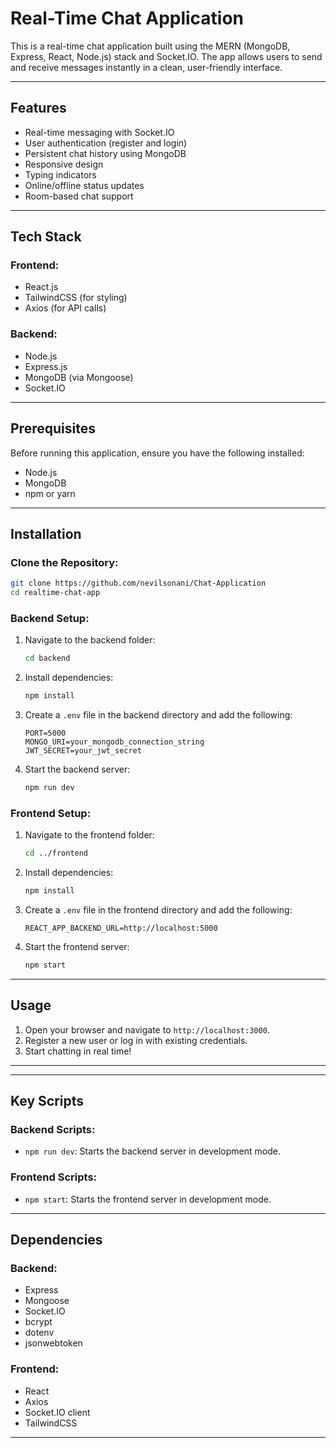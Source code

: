 # Real-Time Chat Application

This is a real-time chat application built using the MERN (MongoDB, Express, React, Node.js) stack and Socket.IO. The app allows users to send and receive messages instantly in a clean, user-friendly interface.

---

## Features

- Real-time messaging with Socket.IO
- User authentication (register and login)
- Persistent chat history using MongoDB
- Responsive design
- Typing indicators
- Online/offline status updates
- Room-based chat support

---

## Tech Stack

### Frontend:
- React.js
- TailwindCSS (for styling)
- Axios (for API calls)

### Backend:
- Node.js
- Express.js
- MongoDB (via Mongoose)
- Socket.IO

---

## Prerequisites

Before running this application, ensure you have the following installed:

- Node.js
- MongoDB
- npm or yarn

---

## Installation

### Clone the Repository:
```bash
git clone https://github.com/nevilsonani/Chat-Application
cd realtime-chat-app
```

### Backend Setup:
1. Navigate to the backend folder:
   ```bash
   cd backend
   ```
2. Install dependencies:
   ```bash
   npm install
   ```
3. Create a `.env` file in the backend directory and add the following:
   ```env
   PORT=5000
   MONGO_URI=your_mongodb_connection_string
   JWT_SECRET=your_jwt_secret
   ```
4. Start the backend server:
   ```bash
   npm run dev
   ```

### Frontend Setup:
1. Navigate to the frontend folder:
   ```bash
   cd ../frontend
   ```
2. Install dependencies:
   ```bash
   npm install
   ```
3. Create a `.env` file in the frontend directory and add the following:
   ```env
   REACT_APP_BACKEND_URL=http://localhost:5000
   ```
4. Start the frontend server:
   ```bash
   npm start
   ```

---

## Usage

1. Open your browser and navigate to `http://localhost:3000`.
2. Register a new user or log in with existing credentials.
3. Start chatting in real time!

---


---

## Key Scripts

### Backend Scripts:
- `npm run dev`: Starts the backend server in development mode.

### Frontend Scripts:
- `npm start`: Starts the frontend server in development mode.

---

## Dependencies

### Backend:
- Express
- Mongoose
- Socket.IO
- bcrypt
- dotenv
- jsonwebtoken

### Frontend:
- React
- Axios
- Socket.IO client
- TailwindCSS

---



